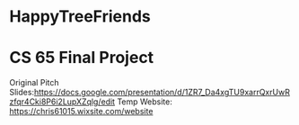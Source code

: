 # HappyTreeFriends
CS 65 Final Project
===================
Original Pitch Slides:https://docs.google.com/presentation/d/1ZR7_Da4xgTU9xarrQxrUwRzfqr4Cki8P6i2LupXZqlg/edit
Temp Website: https://chris61015.wixsite.com/website

